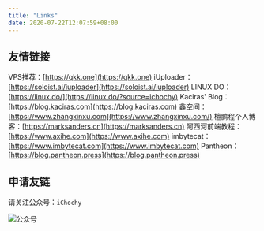 ```yaml
---
title: "Links"
date: 2020-07-22T12:07:59+08:00
---
```


## 友情链接
VPS推荐：[https://qkk.one](https://qkk.one)
iUploader：[https://soloist.ai/iuploader](https://soloist.ai/iuploader)
LINUX DO：[https://linux.do/](https://linux.do/?source=ichochy)
Kaciras' Blog：[https://blog.kaciras.com](https://blog.kaciras.com)
鑫空间：[https://www.zhangxinxu.com](https://www.zhangxinxu.com/)
檀鹏程个人博客：[https://marksanders.cn](https://marksanders.cn)
阿西河前端教程：[https://www.axihe.com](https://www.axihe.com)
imbytecat：[https://www.imbytecat.com](https://www.imbytecat.com)
Pantheon：[https://blog.pantheon.press](https://blog.pantheon.press)

## 申请友链
请关注公众号：`iChochy`

![公众号](https://ichochy.com/wx.jpg)
